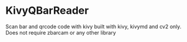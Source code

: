 # KivyQBarReader
Scan bar and qrcode code with kivy built with kivy, kivymd and cv2 only. Does not require zbarcam or any other library
